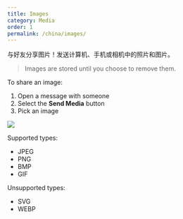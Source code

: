 ```yaml
---
title: Images
category: Media
order: 1
permalink: /china/images/
---
```


与好友分享图片！发送计算机、手机或相机中的照片和图片。

> Images are stored until you choose to remove them.

To share an image:

1. Open a message with someone
2. Select the **Send Media** button
3. Pick an image

![](//placehold.it/800x600)

Supported types:

* JPEG
* PNG
* BMP
* GIF

Unsupported types:

* SVG
* WEBP
